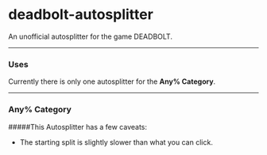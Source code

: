 # deadbolt-autosplitter
An unofficial autosplitter for the game DEADBOLT. 

---

### Uses
Currently there is only one autosplitter for the **Any% Category**.

---

### Any% Category
#####This Autosplitter has a few caveats: 
 - The starting split is slightly slower than what you can click. 